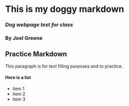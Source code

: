 # This is my doggy markdown

### _Dog webpage test for class_

### By Joel Greene

## Practice Markdown
This paragraph is for text filling purposes and to practice.

#### Here is a list
* item 1
* item 2
* item 3
